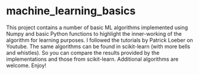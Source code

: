 # machine_learning_basics
This project contains a number of basic ML algorithms implemented using Numpy and basic Python functions to highlight the inner-working of the algorithm for learning purposes. I followed the tutorials by Patrick Loeber on Youtube. The same algorithms can be found in scikit-learn (with more bells and whistles). So you can compare the results provided by the implementations and those from scikit-learn. Additional algorithms are welcome. Enjoy!
